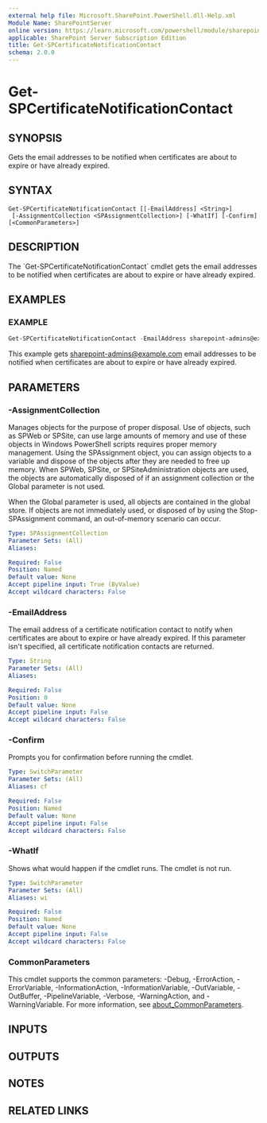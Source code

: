 ```yaml
---
external help file: Microsoft.SharePoint.PowerShell.dll-Help.xml
Module Name: SharePointServer
online version: https://learn.microsoft.com/powershell/module/sharepoint-server/get-spcertificatenotificationcontact
applicable: SharePoint Server Subscription Edition
title: Get-SPCertificateNotificationContact
schema: 2.0.0
---
```


# Get-SPCertificateNotificationContact

## SYNOPSIS
Gets the email addresses to be notified when certificates are about to expire or have already expired.

## SYNTAX

```
Get-SPCertificateNotificationContact [[-EmailAddress] <String>]
 [-AssignmentCollection <SPAssignmentCollection>] [-WhatIf] [-Confirm] [<CommonParameters>]
```

## DESCRIPTION
The \`Get-SPCertificateNotificationContact\` cmdlet gets the email addresses to be notified when certificates are about to expire or have already expired.

## EXAMPLES

### EXAMPLE
```powershell
Get-SPCertificateNotificationContact -EmailAddress sharepoint-admins@example.com
```

This example gets sharepoint-admins@example.com email addresses to be notified when certificates are about to expire or have already expired.

## PARAMETERS

### -AssignmentCollection
Manages objects for the purpose of proper disposal.
Use of objects, such as SPWeb or SPSite, can use large amounts of memory and use of these objects in Windows PowerShell scripts requires proper memory management.
Using the SPAssignment object, you can assign objects to a variable and dispose of the objects after they are needed to free up memory.
When SPWeb, SPSite, or SPSiteAdministration objects are used, the objects are automatically disposed of if an assignment collection or the Global parameter is not used.

When the Global parameter is used, all objects are contained in the global store.
If objects are not immediately used, or disposed of by using the Stop-SPAssignment command, an out-of-memory scenario can occur.

```yaml
Type: SPAssignmentCollection
Parameter Sets: (All)
Aliases:

Required: False
Position: Named
Default value: None
Accept pipeline input: True (ByValue)
Accept wildcard characters: False
```

### -EmailAddress
The email address of a certificate notification contact to notify when certificates are about to expire or have already expired.
If this parameter isn't specified, all certificate notification contacts are returned.

```yaml
Type: String
Parameter Sets: (All)
Aliases:

Required: False
Position: 0
Default value: None
Accept pipeline input: False
Accept wildcard characters: False
```

### -Confirm
Prompts you for confirmation before running the cmdlet.

```yaml
Type: SwitchParameter
Parameter Sets: (All)
Aliases: cf

Required: False
Position: Named
Default value: None
Accept pipeline input: False
Accept wildcard characters: False
```

### -WhatIf
Shows what would happen if the cmdlet runs.
The cmdlet is not run.

```yaml
Type: SwitchParameter
Parameter Sets: (All)
Aliases: wi

Required: False
Position: Named
Default value: None
Accept pipeline input: False
Accept wildcard characters: False
```

### CommonParameters
This cmdlet supports the common parameters: -Debug, -ErrorAction, -ErrorVariable, -InformationAction, -InformationVariable, -OutVariable, -OutBuffer, -PipelineVariable, -Verbose, -WarningAction, and -WarningVariable. For more information, see [about_CommonParameters](https://go.microsoft.com/fwlink/?LinkID=113216).

## INPUTS

## OUTPUTS

## NOTES

## RELATED LINKS
